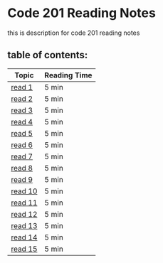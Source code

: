 # Code 201 Reading Notes
this is description for code 201 reading notes

 ## table of contents:
 
 **Topic**  | **Reading Time**
----------- |-----------------
[read 1]()  | 5 min
[read 2]()  | 5 min
[read 3]()  | 5 min
[read 4]()  | 5 min
[read 5]()  | 5 min
[read 6]()  | 5 min
[read 7]()  | 5 min
[read 8]()  | 5 min
[read 9]()  | 5 min
[read 10]() | 5 min
[read 11]() | 5 min
[read 12]() | 5 min
[read 13]() | 5 min
[read 14]() | 5 min
[read 15]() | 5 min